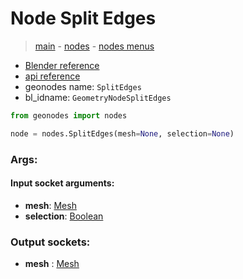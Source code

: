 # Node Split Edges

> [main](../structure.md) - [nodes](nodes.md) - [nodes menus](nodes_menus.md)

- [Blender reference](https://docs.blender.org/manual/en/latest/modeling/geometry_nodes/mesh/split_edges.html)
- [api reference](https://docs.blender.org/api/current/bpy.types.GeometryNodeSplitEdges.html)
- geonodes name: `SplitEdges`
- bl_idname: `GeometryNodeSplitEdges`

```python
from geonodes import nodes

node = nodes.SplitEdges(mesh=None, selection=None)
```

### Args:

#### Input socket arguments:

- **mesh**: [Mesh](Mesh.md)
- **selection**: [Boolean](Boolean.md)

### Output sockets:

- **mesh** : [Mesh](Mesh.md)

